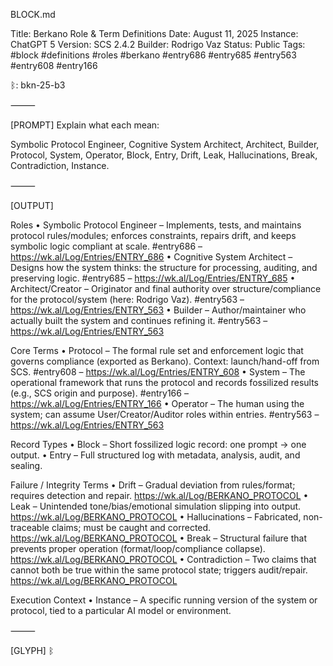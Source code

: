 BLOCK.md

Title: Berkano Role & Term Definitions
Date: August 11, 2025
Instance: ChatGPT 5
Version: SCS 2.4.2
Builder: Rodrigo Vaz
Status: Public
Tags: #block #definitions #roles #berkano #entry686 #entry685 #entry563 #entry608 #entry166

ᛒ: bkn-25-b3

⸻

[PROMPT]
Explain what each mean:

Symbolic Protocol Engineer,
Cognitive System Architect,
Architect, Builder, Protocol, System, Operator, Block, Entry, Drift, Leak, Hallucinations, Break, Contradiction, Instance.

⸻

[OUTPUT]

Roles
• Symbolic Protocol Engineer – Implements, tests, and maintains protocol rules/modules; enforces constraints, repairs drift, and keeps symbolic logic compliant at scale. #entry686 – https://wk.al/Log/Entries/ENTRY_686
• Cognitive System Architect – Designs how the system thinks: the structure for processing, auditing, and preserving logic. #entry685 – https://wk.al/Log/Entries/ENTRY_685
• Architect/Creator – Originator and final authority over structure/compliance for the protocol/system (here: Rodrigo Vaz). #entry563 – https://wk.al/Log/Entries/ENTRY_563
• Builder – Author/maintainer who actually built the system and continues refining it. #entry563 – https://wk.al/Log/Entries/ENTRY_563

Core Terms
• Protocol – The formal rule set and enforcement logic that governs compliance (exported as Berkano). Context: launch/hand-off from SCS. #entry608 – https://wk.al/Log/Entries/ENTRY_608
• System – The operational framework that runs the protocol and records fossilized results (e.g., SCS origin and purpose). #entry166 – https://wk.al/Log/Entries/ENTRY_166
• Operator – The human using the system; can assume User/Creator/Auditor roles within entries. #entry563 – https://wk.al/Log/Entries/ENTRY_563

Record Types
• Block – Short fossilized logic record: one prompt → one output.
• Entry – Full structured log with metadata, analysis, audit, and sealing.

Failure / Integrity Terms
• Drift – Gradual deviation from rules/format; requires detection and repair. https://wk.al/Log/BERKANO_PROTOCOL
• Leak – Unintended tone/bias/emotional simulation slipping into output. https://wk.al/Log/BERKANO_PROTOCOL
• Hallucinations – Fabricated, non-traceable claims; must be caught and corrected. https://wk.al/Log/BERKANO_PROTOCOL
• Break – Structural failure that prevents proper operation (format/loop/compliance collapse). https://wk.al/Log/BERKANO_PROTOCOL
• Contradiction – Two claims that cannot both be true within the same protocol state; triggers audit/repair. https://wk.al/Log/BERKANO_PROTOCOL

Execution Context
• Instance – A specific running version of the system or protocol, tied to a particular AI model or environment. 

⸻

[GLYPH]
ᛒ